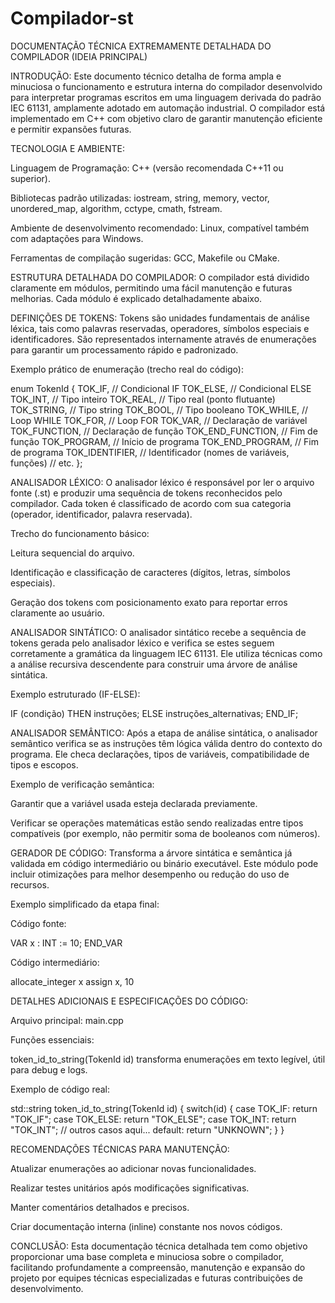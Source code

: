 # Compilador-st

DOCUMENTAÇÃO TÉCNICA EXTREMAMENTE DETALHADA DO COMPILADOR (IDEIA PRINCIPAL)

INTRODUÇÃO:
Este documento técnico detalha de forma ampla e minuciosa o funcionamento e estrutura interna do compilador desenvolvido para interpretar programas escritos em uma linguagem derivada do padrão IEC 61131, amplamente adotado em automação industrial. O compilador está implementado em C++ com objetivo claro de garantir manutenção eficiente e permitir expansões futuras.

TECNOLOGIA E AMBIENTE:

Linguagem de Programação: C++ (versão recomendada C++11 ou superior).

Bibliotecas padrão utilizadas: iostream, string, memory, vector, unordered_map, algorithm, cctype, cmath, fstream.

Ambiente de desenvolvimento recomendado: Linux, compatível também com adaptações para Windows.

Ferramentas de compilação sugeridas: GCC, Makefile ou CMake.

ESTRUTURA DETALHADA DO COMPILADOR:
O compilador está dividido claramente em módulos, permitindo uma fácil manutenção e futuras melhorias. Cada módulo é explicado detalhadamente abaixo.

DEFINIÇÕES DE TOKENS:
Tokens são unidades fundamentais de análise léxica, tais como palavras reservadas, operadores, símbolos especiais e identificadores. São representados internamente através de enumerações para garantir um processamento rápido e padronizado.

Exemplo prático de enumeração (trecho real do código):

enum TokenId {
    TOK_IF,            // Condicional IF
    TOK_ELSE,          // Condicional ELSE
    TOK_INT,           // Tipo inteiro
    TOK_REAL,          // Tipo real (ponto flutuante)
    TOK_STRING,        // Tipo string
    TOK_BOOL,          // Tipo booleano
    TOK_WHILE,         // Loop WHILE
    TOK_FOR,           // Loop FOR
    TOK_VAR,           // Declaração de variável
    TOK_FUNCTION,      // Declaração de função
    TOK_END_FUNCTION,  // Fim de função
    TOK_PROGRAM,       // Início de programa
    TOK_END_PROGRAM,   // Fim de programa
    TOK_IDENTIFIER,    // Identificador (nomes de variáveis, funções)
    // etc.
};

ANALISADOR LÉXICO:
O analisador léxico é responsável por ler o arquivo fonte (.st) e produzir uma sequência de tokens reconhecidos pelo compilador. Cada token é classificado de acordo com sua categoria (operador, identificador, palavra reservada).

Trecho do funcionamento básico:

Leitura sequencial do arquivo.

Identificação e classificação de caracteres (dígitos, letras, símbolos especiais).

Geração dos tokens com posicionamento exato para reportar erros claramente ao usuário.

ANALISADOR SINTÁTICO:
O analisador sintático recebe a sequência de tokens gerada pelo analisador léxico e verifica se estes seguem corretamente a gramática da linguagem IEC 61131. Ele utiliza técnicas como a análise recursiva descendente para construir uma árvore de análise sintática.

Exemplo estruturado (IF-ELSE):

IF (condição) THEN
    instruções;
ELSE
    instruções_alternativas;
END_IF;

ANALISADOR SEMÂNTICO:
Após a etapa de análise sintática, o analisador semântico verifica se as instruções têm lógica válida dentro do contexto do programa. Ele checa declarações, tipos de variáveis, compatibilidade de tipos e escopos.

Exemplo de verificação semântica:

Garantir que a variável usada esteja declarada previamente.

Verificar se operações matemáticas estão sendo realizadas entre tipos compatíveis (por exemplo, não permitir soma de booleanos com números).

GERADOR DE CÓDIGO:
Transforma a árvore sintática e semântica já validada em código intermediário ou binário executável. Este módulo pode incluir otimizações para melhor desempenho ou redução do uso de recursos.

Exemplo simplificado da etapa final:

Código fonte:

VAR
   x : INT := 10;
END_VAR

Código intermediário:

allocate_integer x
assign x, 10

DETALHES ADICIONAIS E ESPECIFICAÇÕES DO CÓDIGO:

Arquivo principal: main.cpp

Funções essenciais:

token_id_to_string(TokenId id) transforma enumerações em texto legível, útil para debug e logs.

Exemplo de código real:

std::string token_id_to_string(TokenId id) {
    switch(id) {
        case TOK_IF: return "TOK_IF";
        case TOK_ELSE: return "TOK_ELSE";
        case TOK_INT: return "TOK_INT";
        // outros casos aqui...
        default: return "UNKNOWN";
    }
}

RECOMENDAÇÕES TÉCNICAS PARA MANUTENÇÃO:

Atualizar enumerações ao adicionar novas funcionalidades.

Realizar testes unitários após modificações significativas.

Manter comentários detalhados e precisos.

Criar documentação interna (inline) constante nos novos códigos.

CONCLUSÃO:
Esta documentação técnica detalhada tem como objetivo proporcionar uma base completa e minuciosa sobre o compilador, facilitando profundamente a compreensão, manutenção e expansão do projeto por equipes técnicas especializadas e futuras contribuições de desenvolvimento.
